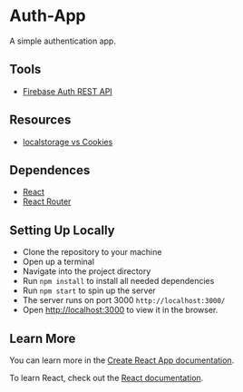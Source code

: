 # Auth-App

A simple authentication app.

## Tools
 - [Firebase Auth REST API](https://firebase.google.com/docs/reference/rest/auth)
 
 ## Resources
  - [localstorage vs Cookies](https://academind.com/tutorials/localstorage-vs-cookies-xss)
 
## Dependences

- [React](https://reactjs.org/docs/getting-started.html)
- [React Router](https://reactrouter.com/docs/en/v6/getting-started/installation)


## Setting Up Locally

- Clone the repository to your machine
- Open up a terminal
- Navigate into the project directory
- Run <code>npm install</code> to install all needed dependencies
- Run <code>npm start</code> to spin up the server
- The server runs on port 3000 <code>http://localhost:3000/</code>
- Open [http://localhost:3000](http://localhost:3000) to view it in the browser.

## Learn More

You can learn more in the [Create React App documentation](https://facebook.github.io/create-react-app/docs/getting-started).

To learn React, check out the [React documentation](https://reactjs.org/).
